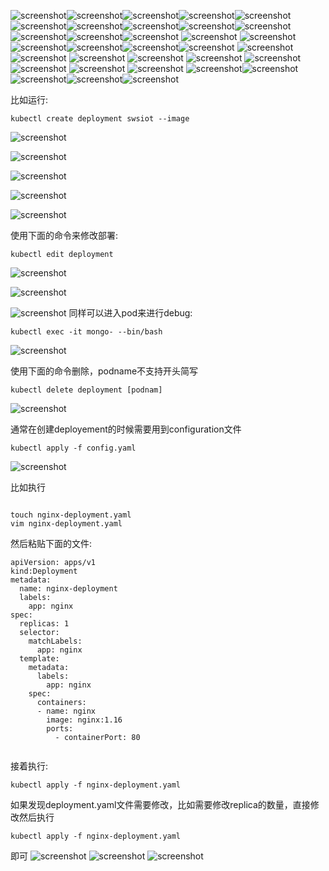 ![screenshot](./pictures/684795000.png)![screenshot](./pictures/950386000.png)![screenshot](./pictures/413452000.png)![screenshot](./pictures/32552000.png)![screenshot](./pictures/73607000.png)![screenshot](./pictures/672027000.png)![screenshot](./pictures/655405000.png)![screenshot](./pictures/814130000.png)![screenshot](./pictures/253463000.png)![screenshot](./pictures/90034000.png)![screenshot](./pictures/573164000.png)![screenshot](./pictures/378144000.png)![screenshot](./pictures/810448000.png)
![screenshot](./pictures/930375000.png)
![screenshot](./pictures/80668000.png)![screenshot](./pictures/331317000.png)![screenshot](./pictures/199613000.png)![screenshot](./pictures/378909000.png)![screenshot](./pictures/341825000.png)
![screenshot](./pictures/403687000.png)
![screenshot](./pictures/931347000.png)
![screenshot](./pictures/229852000.png)
![screenshot](./pictures/60125000.png)
![screenshot](./pictures/723642000.png)
![screenshot](./pictures/316110000.png)
![screenshot](./pictures/379372000.png)
![screenshot](./pictures/815420000.png)
![screenshot](./pictures/631773000.png)
![screenshot](./pictures/35563000.png)![screenshot](./pictures/500196000.png)![screenshot](./pictures/608264000.png)![screenshot](./pictures/127083000.png)![screenshot](./pictures/72736000.png)

比如运行:

```
kubectl create deployment swsiot --image
```


![screenshot](./pictures/460286000.png)

![screenshot](./pictures/686378000.png)

![screenshot](./pictures/902506000.png)

![screenshot](./pictures/194223000.png)

![screenshot](./pictures/9433000.png)

使用下面的命令来修改部署:
```
kubectl edit deployment
```
![screenshot](./pictures/118069000.png)

![screenshot](./pictures/409980000.png)

![screenshot](./pictures/676628000.png)
同样可以进入pod来进行debug:

```
kubectl exec -it mongo- --bin/bash
```
![screenshot](./pictures/765640000.png)

使用下面的命令删除，podname不支持开头简写
```
kubectl delete deployment [podnam]
```
![screenshot](./pictures/549024000.png)

通常在创建deployement的时候需要用到configuration文件

```
kubectl apply -f config.yaml

```
![screenshot](./pictures/874254000.png)

比如执行
```

touch nginx-deployment.yaml
vim nginx-deployment.yaml
```

然后粘贴下面的文件:
```
apiVersion: apps/v1
kind:Deployment
metadata:
  name: nginx-deployment
  labels:
    app: nginx
spec:
  replicas: 1
  selector:
    matchLabels:
      app: nginx
  template:
    metadata:
      labels:
        app: nginx
    spec:
      containers:
      - name: nginx
        image: nginx:1.16
        ports:
          - containerPort: 80
                    
```
接着执行:

```
kubectl apply -f nginx-deployment.yaml
```
如果发现deployment.yaml文件需要修改，比如需要修改replica的数量，直接修改然后执行
```
kubectl apply -f nginx-deployment.yaml
```
即可
![screenshot](./pictures/682021000.png)
![screenshot](./pictures/733889000.png)
![screenshot](./pictures/591167000.png)